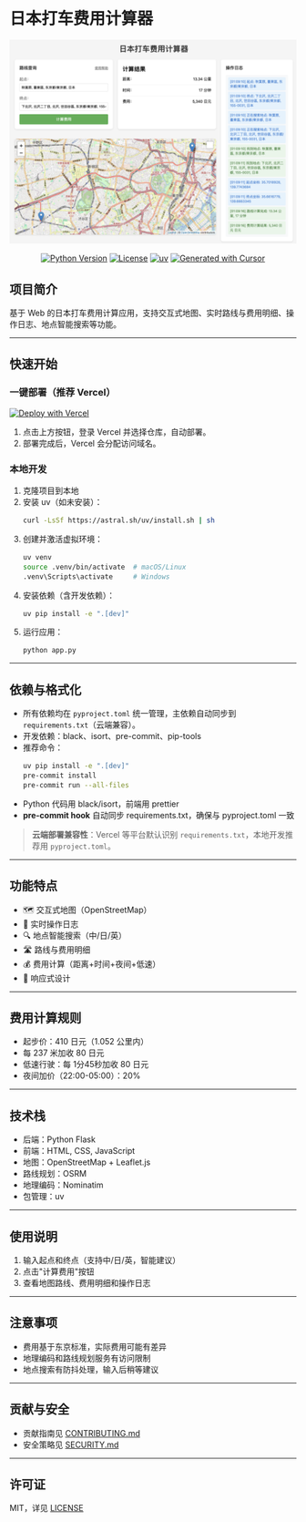 # 日本打车费用计算器

<div align="center">

![应用界面截图](static/images/screenshot1.png)

[![Python Version](https://img.shields.io/badge/python-3.x-blue.svg)](https://www.python.org/downloads/)
[![License](https://img.shields.io/badge/license-MIT-green.svg)](LICENSE)
[![uv](https://img.shields.io/badge/package%20manager-uv-blue)](https://github.com/astral-sh/uv)
[![Generated with Cursor](https://img.shields.io/badge/generated%20with-Cursor-blue)](https://cursor.sh)

</div>

## 项目简介

基于 Web 的日本打车费用计算应用，支持交互式地图、实时路线与费用明细、操作日志、地点智能搜索等功能。

---

## 快速开始

### 一键部署（推荐 Vercel）

[![Deploy with Vercel](https://vercel.com/button)](https://vercel.com/new/clone)

1. 点击上方按钮，登录 Vercel 并选择仓库，自动部署。
2. 部署完成后，Vercel 会分配访问域名。

### 本地开发

1. 克隆项目到本地
2. 安装 uv（如未安装）：
   ```bash
   curl -LsSf https://astral.sh/uv/install.sh | sh
   ```
3. 创建并激活虚拟环境：
   ```bash
   uv venv
   source .venv/bin/activate  # macOS/Linux
   .venv\Scripts\activate     # Windows
   ```
4. 安装依赖（含开发依赖）：
   ```bash
   uv pip install -e ".[dev]"
   ```
5. 运行应用：
   ```bash
   python app.py
   ```

---

## 依赖与格式化

- 所有依赖均在 `pyproject.toml` 统一管理，主依赖自动同步到 `requirements.txt`（云端兼容）。
- 开发依赖：black、isort、pre-commit、pip-tools
- 推荐命令：
  ```bash
  uv pip install -e ".[dev]"
  pre-commit install
  pre-commit run --all-files
  ```
- Python 代码用 black/isort，前端用 prettier
- **pre-commit hook** 自动同步 requirements.txt，确保与 pyproject.toml 一致

> **云端部署兼容性**：Vercel 等平台默认识别 `requirements.txt`，本地开发推荐用 `pyproject.toml`。

---

## 功能特点

- 🗺️ 交互式地图（OpenStreetMap）
- 📝 实时操作日志
- 🔍 地点智能搜索（中/日/英）
- 🛣️ 路线与费用明细
- 💰 费用计算（距离+时间+夜间+低速）
- 📱 响应式设计

---

## 费用计算规则

- 起步价：410 日元（1.052 公里内）
- 每 237 米加收 80 日元
- 低速行驶：每 1分45秒加收 80 日元
- 夜间加价（22:00-05:00）：20%

---

## 技术栈

- 后端：Python Flask
- 前端：HTML, CSS, JavaScript
- 地图：OpenStreetMap + Leaflet.js
- 路线规划：OSRM
- 地理编码：Nominatim
- 包管理：uv

---

## 使用说明

1. 输入起点和终点（支持中/日/英，智能建议）
2. 点击"计算费用"按钮
3. 查看地图路线、费用明细和操作日志

---

## 注意事项

- 费用基于东京标准，实际费用可能有差异
- 地理编码和路线规划服务有访问限制
- 地点搜索有防抖处理，输入后稍等建议

---

## 贡献与安全

- 贡献指南见 [CONTRIBUTING.md](CONTRIBUTING.md)
- 安全策略见 [SECURITY.md](SECURITY.md)

---

## 许可证

MIT，详见 [LICENSE](LICENSE)
